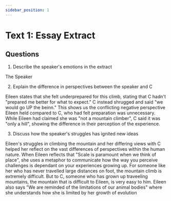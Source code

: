 ```yaml
---
sidebar_position: 1
---
```


# Text 1: Essay Extract

## Questions

1. Describe the speaker's emotions in the extract

The Speaker 

2. Explain the difference in perspectives between the speaker and C

Eileen states that she felt underprepared for this climb, stating that C hadn't "prepared me better for what to expect." C instead shrugged and said "we would go UP the beinn." This shows us the conflicting negative perspective Eileen held compared to C, who had felt preparation was unnecessary. While Eileen had claimed she was "not a mountain climber", C said it was "only a hill", showing the difference in their perception of the experience.

3. Discuss how the speaker's struggles has ignited new ideas

Eileen's struggles in climbing the mountain and her differing views with C helped her reflect on the vast differences of perspectives within the human nature. When Eileen reflects that "Scale is paramount when we think of place", she uses a metaphor to communicate how the way you perceive challenges is dependant on your experiences growing up. For someone like her who has never travelled large distances on foot, the mountain climb is extremely difficult. But to C, someone who has grown up traveeling mountains, the mountain that is difficult to Eileen, is very easy to him. Eileen also says "We are reminded of the limitations of our animal bodies" where she understands how she is limited by her growth of evolution



